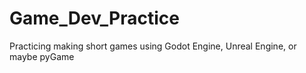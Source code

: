 # Game_Dev_Practice
Practicing making short games using Godot Engine, Unreal Engine, or maybe pyGame 
